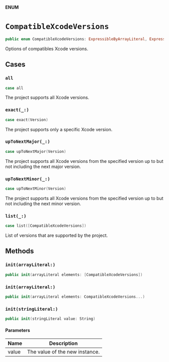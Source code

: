 **ENUM**

# `CompatibleXcodeVersions`

```swift
public enum CompatibleXcodeVersions: ExpressibleByArrayLiteral, ExpressibleByStringInterpolation, Codable, Equatable
```

Options of compatibles Xcode versions.

## Cases
### `all`

```swift
case all
```

The project supports all Xcode versions.

### `exact(_:)`

```swift
case exact(Version)
```

The project supports only a specific Xcode version.

### `upToNextMajor(_:)`

```swift
case upToNextMajor(Version)
```

The project supports all Xcode versions from the specified version up to but not including the next major version.

### `upToNextMinor(_:)`

```swift
case upToNextMinor(Version)
```

The project supports all Xcode versions from the specified version up to but not including the next minor version.

### `list(_:)`

```swift
case list([CompatibleXcodeVersions])
```

List of versions that are supported by the project.

## Methods
### `init(arrayLiteral:)`

```swift
public init(arrayLiteral elements: [CompatibleXcodeVersions])
```

### `init(arrayLiteral:)`

```swift
public init(arrayLiteral elements: CompatibleXcodeVersions...)
```

### `init(stringLiteral:)`

```swift
public init(stringLiteral value: String)
```

#### Parameters

| Name | Description |
| ---- | ----------- |
| value | The value of the new instance. |